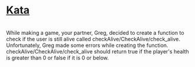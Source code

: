 # <a href=https://www.codewars.com/kata/57089707fe2d01529f00024a>Kata</a>
<br>
While making a game, your partner, Greg, decided to create a function to check if the user is still alive called checkAlive/CheckAlive/check_alive. Unfortunately, Greg made some errors while creating the function.
checkAlive/CheckAlive/check_alive should return true if the player's health is greater than 0 or false if it is 0 or below.
<br>
